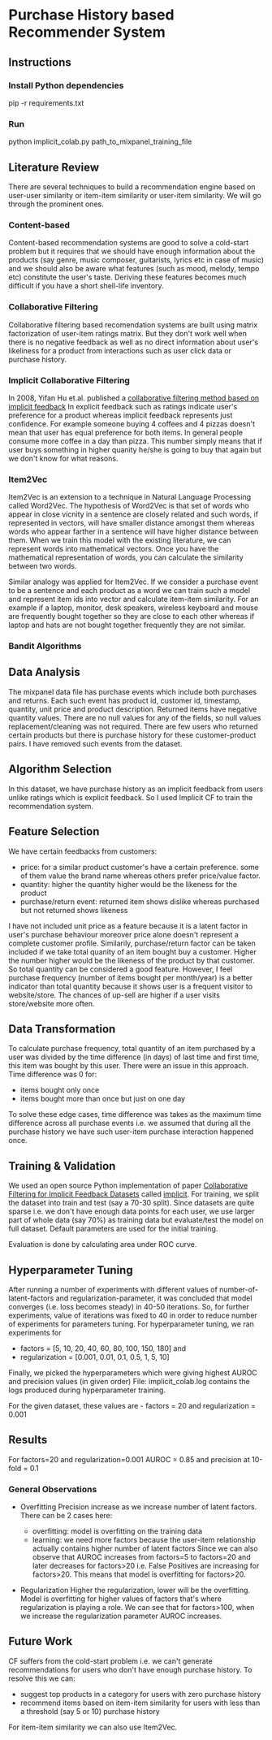# Purchase History based Recommender System 

## Instructions

### Install Python dependencies
pip -r requirements.txt

### Run
python implicit_colab.py path_to_mixpanel_training_file


## Literature Review
There are several techniques to build a recommendation engine based on user-user similarity or item-item similarity or user-item similarity. We will go through the prominent ones.

### Content-based
Content-based recommendation systems are good to solve a cold-start problem but it requires that we should have enough information about the products (say genre, music composer, guitarists, lyrics etc in case of music) and we should also be aware what features (such as mood, melody, tempo etc) constitute the user's taste. Deriving these features becomes much difficult if you have a short shell-life inventory.

### Collaborative Filtering
Collaborative filtering based recomendation systems are built using matrix factorization of user-item ratings matrix. But they don't work well when there is no negative feedback as well as no direct information about user's likeliness for a product from interactions such as user click data or purchase history.

### Implicit Collaborative Filtering
In 2008, Yifan Hu et.al. published a [collaborative filtering method based on implicit feedback](https://dl.acm.org/citation.cfm?id=1511352) 
In explicit feedback such as ratings indicate user's preference for a product whereas implicit feedback represents just confidence. For example someone buying 4 coffees and 4 pizzas doesn't mean that user has equal preference for both items. In general people consume more coffee in a day than pizza. This number simply means that if user buys something in higher quanity he/she is going to buy that again but we don't know for what reasons.

### Item2Vec
Item2Vec is an extension to a technique in Natural Language Processing called Word2Vec. The hypothesis of Word2Vec is that set of words who appear in close vicnity in a sentence are closely related and such words, if represented in vectors, will have smaller distance amongst them whereas words who appear farther in a sentence will have higher distance between them. When we train this model with the existing literature, we can represent words into mathematical vectors. Once you have the mathematical representation of words, you can calculate the similarity between two words.

Similar analogy was applied for Item2Vec. If we consider a purchase event to be a sentence and each product as a word we can train such a model and represent item ids into vector and calculate item-item similarity. For an example if a laptop, monitor, desk speakers, wireless keyboard and mouse are frequently bought together so they are close to each other whereas if laptop and hats are not bought together frequently they are not similar.

### Bandit Algorithms



## Data Analysis
The mixpanel data file has purchase events which include both purchases and returns. Each such event has product id, customer id, timestamp, quantity, unit price and product description. Returned items have negative quantity values. There are no null values for any of the fields, so null values replacement/cleaning was not required. There are few users who returned certain products but there is purchase history for these customer-product pairs. I have removed such events from the dataset.


## Algorithm Selection
In this dataset, we have purchase history as an implicit feedback from users unlike ratings which is explicit feedback. So I used Implicit CF to train the recommendation system.

## Feature Selection
We have certain feedbacks from customers:

- price: for a similar product customer's have a certain preference. some of them value the brand name whereas others prefer price/value factor.
- quantity: higher the quantity higher would be the likeness for the product
- purchase/return event: returned item shows dislike whereas purchased but not returned shows likeness

I have not included unit price as a feature because it is a latent factor in user's purchase behaviour moreover price alone doesn't represent a complete customer profile.
Similarily, purchase/return factor can be taken included if we take total quanity of an item bought buy a customer. Higher the number higher would be the likeness of the product by that customer. So total quantity can be considered a good feature. However, I feel purchase frequency (number of items bought per month/year) is a better indicator than total quantity because it shows user is a frequent visitor to website/store. The chances of up-sell are higher if a user visits store/website more often.


## Data Transformation
To calculate purchase frequency, total quantity of an item purchased by a user was divided by the time difference (in days) of last time and first time, this item was bought by this user. There were an issue in this approach. Time difference was 0 for:
- items bought only once
- items bought more than once but just on one day

To solve these edge cases, time difference was takes as the maximum time difference across all purchase events i.e. we assumed that during all the purchase history we have such user-item purchase interaction happened once.

## Training & Validation
We used an open source Python implementation of paper [Collaborative Filtering for Implicit Feedback Datasets](http://yifanhu.net/PUB/cf.pdf) called [implicit](https://github.com/benfred/implicit).
For training, we split the dataset into train and test (say a 70-30 split). Since datasets are quite sparse i.e. we don't have enough data points for each user, we use larger part of whole data (say 70%) as training data but evaluate/test the model on full dataset. 
Default parameters are used for the initial training.

Evaluation is done by calculating area under ROC curve.


## Hyperparameter Tuning
After running a number of experiments with different values of number-of-latent-factors and regularization-parameter, it was concluded that model converges (i.e. loss becomes steady) in 40-50 iterations. So, for further experiments, value of iterations was fixed to 40 in order to reduce number of experiments for parameters tuning.
For hyperparameter tuning, we ran experiments for 
- factors = [5, 10, 20, 40, 60, 80, 100, 150, 180] and
- regularization = [0.001, 0.01, 0.1, 0.5, 1, 5, 10]

Finally, we picked the hyperparameters which were giving highest AUROC and precision values (in given order)
File: implicit_colab.log contains the logs produced during hyperparameter training.

For the given dataset, these values are - factors = 20 and regularization = 0.001

## Results
For factors=20 and regularization=0.001
AUROC = 0.85 and precision at 10-fold = 0.1

### General Observations
- Overfitting
  Precision increase as we increase number of latent factors. There can be 2 cases here:
  - overfitting: model is overfitting on the training data
  - learning: we need more factors because the user-item relationship actually contains higher number of latent factors
  Since we can also observe that AUROC increases from factors=5 to factors=20 and later decreases for factors>20 i.e. False Positives are increasing for factors>20. This means that model is overfitting for factors>20.

- Regularization
  Higher the regularization, lower will be the overfitting. Model is overfitting for higher values of factors that's where regularization is playing a role. We can see that for factors>100, when we increase the regularization parameter AUROC increases.

## Future Work
CF suffers from the cold-start problem i.e. we can't generate recommendations for users who don't have enough purchase history. To resolve this we can:

- suggest top products in a category for users with zero purchase history
- recommend items based on item-item similarity for users with less than a threshold (say 5 or 10) purchase history

For item-item similarity we can also use Item2Vec. 
